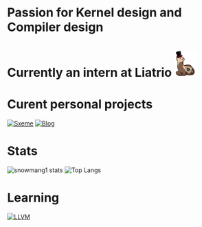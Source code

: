 # Passion for Kernel design and Compiler design
# Currently an intern at Liatrio <img src="images/quality_ferrets.png" alt="quality ferret" width="50"/>

# Curent personal projects
[![Sxeme](https://github-readme-stats.vercel.app/api/pin/?username=snowmang1&repo=sxeme&theme=synthwave)](https://github.com/snowmang1/sxeme)
[![Blog](https://github-readme-stats.vercel.app/api/pin/?username=snowmang1&repo=snow_blog&theme=synthwave)](https://github.com/snowmang1/snow_blog)

# Stats
![snowmang1 stats](https://github-readme-stats.vercel.app/api?username=snowmang1&show_icons=true&theme=synthwave)
![Top Langs](https://github-readme-stats.vercel.app/api/top-langs/?username=snowmang1&theme=synthwave&langs_count=6&layout=compact)

# Learning
[<img src="https://llvm.org/img/LLVMWyvernSmall.png" alt="LLVM" width="50"/>](https://llvm.org)

